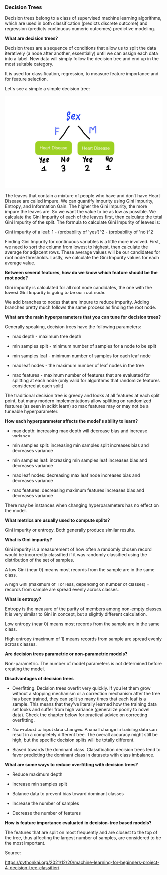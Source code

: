 ### Decision Trees

Decision trees belong to a class of supervised machine learning algorithms, which are used in both classification (predicts discrete outcome) and regression (predicts continuous numeric outcomes) predictive modeling.

**What are decision trees?**

Decision trees are a sequence of conditions that allow us to split the data iteratively (a node after another, essentially) until we can assign each data into a label. New data will simply follow the decision tree and end up in the most suitable category.

It is used for classification, regression, to measure feature importance and for feature selection.

Let´s see a simple a simple decision tree:

![decision-tree](../assets/decision-tree.jpg)

The leaves that contain a mixture of people who have and don’t have Heart Disease are called impure. We can quantify impurity using Gini Impurity, Entropy, and Information Gain. The higher the Gini Impurity, the more impure the leaves are. So we want the value to be as low as possible. We calculate the Gini Impurity of each of the leaves first, then calculate the total Gini Impurity of the split. The formula to calculate Gini Impurity of leaves is:

Gini impurity of a leaf: 1 - (probability of 'yes')^2 - (probability of 'no')^2

Finding Gini Impurity for continuous variables is a little more involved. First, we need to sort the column from lowest to highest, then calculate the average for adjacent rows. These average values will be our candidates for root node thresholds. Lastly, we calculate the Gini Impurity values for each average value. 

**Between several features, how do we know which feature should be the root node?**

Gini impurity is calculated for all root node candidates, the one with the lowest Gini Impurity is going to be our root node.

We add branches to nodes that are impure to reduce impurity. Adding branches pretty much follows the same process as finding the root node. 


**What are the main hyperparameters that you can tune for decision trees?**

Generally speaking, decision trees have the following parameters:

- max depth - maximum tree depth

- min samples split - minimum number of samples for a node to be split

- min samples leaf - minimum number of samples for each leaf node

- max leaf nodes - the maximum number of leaf nodes in the tree

- max features - maximum number of features that are evaluated for splitting at each node (only valid for algorithms that randomize features considered at each split)

The traditional decision tree is greedy and looks at all features at each split point, but many modern implementations allow splitting on randomized features (as seen in scikit learn) so max features may or may not be a tuneable hyperparameter.


**How each hyperparameter affects the model's ability to learn?**

- max depth: increasing max depth will decrease bias and increase variance 

- min samples split: increasing min samples split increases bias and decreases variance

- min samples leaf: increasing min samples leaf increases bias and decreases variance

- max leaf nodes: decreasing max leaf node increases bias and decreases variance

- max features: decreasing maximum features increases bias and decreases variance

There may be instances when changing hyperparameters has no effect on the model.

**What metrics are usually used to compute splits?**

Gini impurity or entropy. Both generally produce similar results.


**What is Gini impurity?**

Gini impurity is a measurement of how often a randomly chosen record would be incorrectly classified if it was randomly classified using the distribution of the set of samples.

A low Gini (near 0) means most records from the sample are in the same class.

A high Gini (maximum of 1 or less, depending on number of classes) = records from sample are spread evenly across classes.

**What is entropy?**

Entropy is the measure of the purity of members among non-empty classes. It is very similar to Gini in concept, but a slightly different calculation.

Low entropy (near 0) means most records from the sample are in the same class.

High entropy (maximum of 1) means records from sample are spread evenly across classes.

**Are decision trees parametric or non-parametric models?**

Non-parametric. The number of model parameters is not determined before creating the model.

**Disadvantages of decision trees**

- Overfitting. Decision trees overfit very quickly. If you let them grow without a stopping mechanism or a correction mechanism after the tree has been trained, they can split so many times that each leaf is a sample. This means that they’ve literally learned how the training data set looks and suffer from high variance (generalize poorly to novel data). Check the chapter below for practical advice on correcting overfitting.

- Non-robust to input data changes. A small change in training data can result in a completely different tree. The overall accuracy might still be high, but the specific decision splits will be totally different.

- Biased towards the dominant class. Classification decision trees tend to favor predicting the dominant class in datasets with class imbalance. 


**What are some ways to reduce overfitting with decision trees?**

- Reduce maximum depth

- Increase min samples split

- Balance data to prevent bias toward dominant classes

- Increase the number of samples

- Decrease the number of features

**How is feature importance evaluated in decision-tree based models?**

The features that are split on most frequently and are closest to the top of the tree, thus affecting the largest number of samples, are considered to be the most important.

Source:

https://pythonkai.org/2021/12/20/machine-learning-for-beginners-project-4-decision-tree-classifier/
